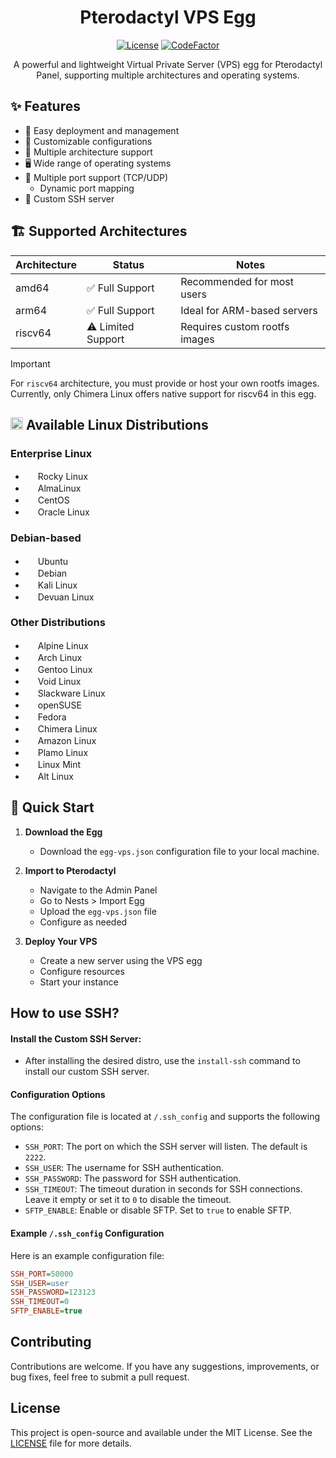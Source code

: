 <div align="center">

# Pterodactyl VPS Egg

[![License](https://img.shields.io/github/license/ysdragon/Pterodactyl-VPS-Egg)](https://github.com/ysdragon/Pterodactyl-VPS-Egg/blob/main/LICENSE)
[![CodeFactor](https://www.codefactor.io/repository/github/ysdragon/pterodactyl-vps-egg/badge)](https://www.codefactor.io/repository/github/ysdragon/pterodactyl-vps-egg)

A powerful and lightweight Virtual Private Server (VPS) egg for Pterodactyl Panel, supporting multiple architectures and operating systems.
</div>

## ✨ Features

- 🚀 Easy deployment and management
- 🔧 Customizable configurations
- 🔄 Multiple architecture support
- 🖥️ Wide range of operating systems
- 🔌 Multiple port support (TCP/UDP)
   - Dynamic port mapping
- 🚀 Custom SSH server

## 🏗️ Supported Architectures

| Architecture | Status | Notes |
|-------------|--------|-------|
| amd64 | ✅ Full Support | Recommended for most users |
| arm64 | ✅ Full Support | Ideal for ARM-based servers |
| riscv64 | ⚠️ Limited Support | Requires custom rootfs images |

> [!IMPORTANT]
> For `riscv64` architecture, you must provide or host your own rootfs images. Currently, only Chimera Linux offers native support for riscv64 in this egg.

## <img width="20" height="20" src="https://www.kernel.org/theme/images/logos/favicon.png" /> Available Linux Distributions

### Enterprise Linux
- <img width="16" height="16" src="https://rockylinux.org/favicon.png" /> Rocky Linux
- <img width="16" height="16" src="https://almalinux.org/fav/favicon.ico" /> AlmaLinux
- <img width="16" height="16" src="https://www.centos.org/assets/img/favicon.png" /> CentOS
- <img width="16" height="16" src="https://www.oracle.com/asset/web/favicons/favicon-32.png" /> Oracle Linux

### Debian-based
- <img width="16" height="16" src="https://netplan.readthedocs.io/en/latest/_static/favicon.png" /> Ubuntu
- <img width="16" height="16" src="https://www.debian.org/favicon.ico" /> Debian
- <img width="16" height="16" src="https://github.com/bin456789/reinstall/assets/7548515/f74b3d5b-085f-4df3-bcc9-8a9bd80bb16d" /> Kali Linux
- <img width="16" height="16" src="https://www.devuan.org/ui/img/favicon.ico" /> Devuan Linux

### Other Distributions
- <img width="16" height="16" src="https://www.alpinelinux.org/alpine-logo.ico" /> Alpine Linux
- <img width="16" height="16" src="https://archlinux.org/static/favicon.png" /> Arch Linux
- <img width="16" height="16" src="https://www.gentoo.org/assets/img/logo/gentoo-g.png" /> Gentoo Linux
- <img width="16" height="16" src="https://voidlinux.org/assets/img/favicon.png" /> Void Linux
- <img width="16" height="16" src="http://www.slackware.com/favicon.ico" /> Slackware Linux
- <img width="16" height="16" src="https://static.opensuse.org/favicon.ico" /> openSUSE
- <img width="16" height="16" src="https://fedoraproject.org/favicon.ico" /> Fedora
- <img width="16" height="16" src="https://chimera-linux.org/assets/icons/favicon48.png" /> Chimera Linux
- <img width="16" height="16" src="https://djeqr6to3dedg.cloudfront.net/repo-logos/library/amazonlinux/live/logo-1720462149317.png" /> Amazon Linux
- <img width="16" height="16" src="https://www.plamolinux.org/images/garland_logo.jpg" /> Plamo Linux
- <img width="16" height="16" src="https://linuxmint.com/web/img/favicon.ico" /> Linux Mint
- <img width="16" height="16" src="https://en.altlinux.org/favicon.svg" /> Alt Linux

## 🚀 Quick Start

1. **Download the Egg**
   - Download the `egg-vps.json` configuration file to your local machine.
2. **Import to Pterodactyl**
   - Navigate to the Admin Panel
   - Go to Nests > Import Egg
   - Upload the `egg-vps.json` file
   - Configure as needed

3. **Deploy Your VPS**
   - Create a new server using the VPS egg
   - Configure resources
   - Start your instance

## How to use SSH?

#### Install the Custom SSH Server:
   - After installing the desired distro, use the `install-ssh` command to install our custom SSH server.

#### Configuration Options

The configuration file is located at `/.ssh_config` and supports the following options:

- `SSH_PORT`: The port on which the SSH server will listen. The default is `2222`.
- `SSH_USER`: The username for SSH authentication.
- `SSH_PASSWORD`: The password for SSH authentication.
- `SSH_TIMEOUT`: The timeout duration in seconds for SSH connections. Leave it empty or set it to `0` to disable the timeout.
- `SFTP_ENABLE`: Enable or disable SFTP. Set to `true` to enable SFTP.

#### Example `/.ssh_config` Configuration

Here is an example configuration file:

```ini
SSH_PORT=50000
SSH_USER=user
SSH_PASSWORD=123123
SSH_TIMEOUT=0
SFTP_ENABLE=true
```

## Contributing

Contributions are welcome. If you have any suggestions, improvements, or bug fixes, feel free to submit a pull request.

## License
This project is open-source and available under the MIT License. See the [LICENSE](https://github.com/ysdragon/Pterodactyl-VPS-Egg/blob/main/LICENSE) file for more details.